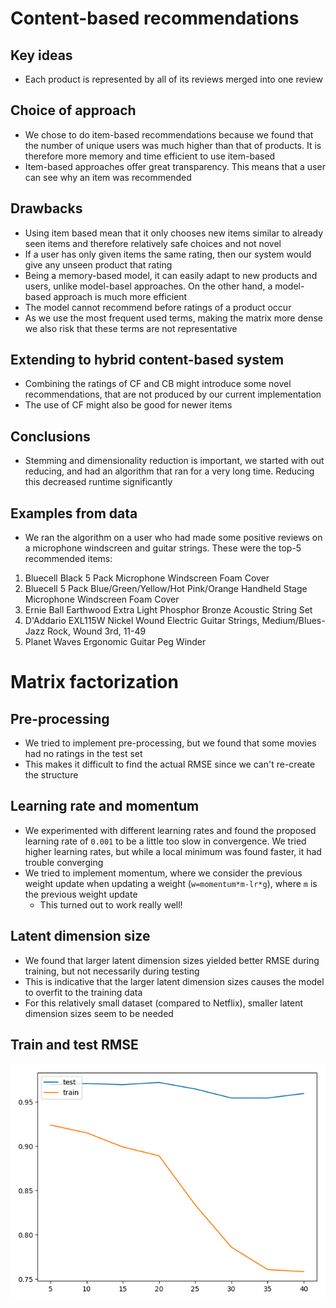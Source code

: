 # Content-based recommendations
## Key ideas
- Each product is represented by all of its reviews merged into one review

## Choice of approach
- We chose to do item-based recommendations because we found that the number of unique users was much higher than that
of products. It is therefore more memory and time efficient to use item-based
- Item-based approaches offer great transparency. This means that a user can see why an item was recommended

## Drawbacks
- Using item based mean that it only chooses new items similar to already seen items and therefore
relatively safe choices and not novel
- If a user has only given items the same rating, then our system would give any unseen product that rating
- Being a memory-based model, it can easily adapt to new products and users, unlike model-basel approaches. On the other
hand, a model-based approach is much more efficient
- The model cannot recommend before ratings of a product occur
- As we use the most frequent used terms, making the matrix more dense we also risk that these terms
are not representative 

## Extending to hybrid content-based system
- Combining the ratings of CF and CB might introduce some novel recommendations, that are not produced by
our current implementation
- The use of CF might also be good for newer items

## Conclusions
- Stemming and dimensionality reduction is important, we started with out reducing, and had an algorithm that ran
for a very long time. Reducing this decreased runtime significantly

## Examples from data
- We ran the algorithm on a user who had made some positive reviews on a microphone windscreen and guitar strings. These were the top-5 recommended items:
1. Bluecell Black 5 Pack Microphone Windscreen Foam Cover
2. Bluecell 5 Pack Blue/Green/Yellow/Hot Pink/Orange Handheld Stage Microphone Windscreen Foam Cover
3. Ernie Ball Earthwood Extra Light Phosphor Bronze Acoustic String Set
4. D'Addario EXL115W Nickel Wound Electric Guitar Strings, Medium/Blues-Jazz Rock, Wound 3rd, 11-49
5. Planet Waves Ergonomic Guitar Peg Winder

# Matrix factorization
## Pre-processing
- We tried to implement pre-processing, but we found that some movies had no ratings in the test set
- This makes it difficult to find the actual RMSE since we can't re-create the structure

## Learning rate and momentum
- We experimented with different learning rates and found the proposed learning rate of `0.001` to be a little too slow
in convergence. We tried higher learning rates, but while a local minimum was found faster, it had trouble converging
- We tried to implement momentum, where we consider the previous weight update when updating a weight
(`w=momentum*m-lr*g`), where `m` is the previous weight update
   - This turned out to work really well!

## Latent dimension size
- We found that larger latent dimension sizes yielded better RMSE during training, but not necessarily during testing
- This is indicative that the larger latent dimension sizes causes the model to overfit to the training data
- For this relatively small dataset (compared to Netflix), smaller latent dimension sizes seem to be needed

## Train and test RMSE
![Test/train RMSE](test-vs-train.png "Test/train RMSE")
